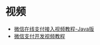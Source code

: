 




# 视频

 * [微信在线支付接入视频教程-Java版](https://www.bilibili.com/video/av39518961/?spm_id_from=333.788.videocard.5)
 * [微信支付开发视频教程](https://www.bilibili.com/video/av30621163/?spm_id_from=333.788.videocard.8)
